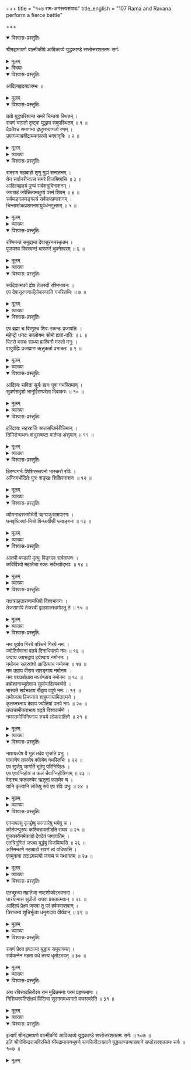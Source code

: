 +++
title = "१०७ राम-अगस्त्यसंवादः"
title_english = "107 Rama and Ravana perform a fierce battle"

+++

<details open><summary>विश्वास-प्रस्तुतिः</summary>

श्रीमद्रामायणे वाल्मीकीये आदिकाव्ये युद्धकाण्डे सप्तोत्तरशततमः सर्गः
</details>

<details><summary>मूलम्</summary>

श्रीमद्रामायणे वाल्मीकीये आदिकाव्ये युद्धकाण्डे सप्तोत्तरशततमः सर्गः
</details>

<details><summary>विषयाः</summary>

अगस्त्यर्षिणा श्रीरामायरावणवध सौकर्यायादित्यहृदयस्तोत्रोपदेशः ॥ १ ॥ श्रीराम -कृतादित्यहृदयजपतुष्टेनसूर्येण तंप्रति रावणवधत्वरणम् ॥ २ ॥

</details>

<details open><summary>विश्वास-प्रस्तुतिः</summary>

आदित्यहृदयप्रारम्भः ॥
</details>

<details><summary>मूलम्</summary>

आदित्यहृदयप्रारम्भः ॥
</details>

<details open><summary>विश्वास-प्रस्तुतिः</summary>

ततो युद्धपरिश्रान्तं समरे चिन्तया स्थितम् ।  
रावणं चाग्रतो दृष्ट्वा युद्धाय समुपस्थितम् ॥ १ ॥  
दैवतैश्च समागम्य द्रष्टुमभ्यागतो रणम् ।  
उपागम्याब्रवीद्राममगस्त्यो भगवानृषिः ॥ २ ॥
</details>

<details><summary>मूलम्</summary>

ततो युद्धपरिश्रान्तं समरे चिन्तया स्थितम् ।  
रावणं चाग्रतो दृष्ट्वा युद्धाय समुपस्थितम् ॥ १ ॥  
दैवतैश्च समागम्य द्रष्टुमभ्यागतो रणम् ।  
उपागम्याब्रवीद्राममगस्त्यो भगवानृषिः ॥ २ ॥
</details>

<details><summary>व्याख्या</summary>

अथादित्यहृदयोपदेशः ॥ ततो युद्धपरिश्रान्तमित्यादिश्लोकद्वयमेकान्वयम् ॥ रणं द्रष्टुं दैवतैः समागम्य आगतः दैवतैः सहागतः अगस्त्यः युद्धपरिश्रान्तं उपस्थितं रावणं दृष्ट्वा कथमेनं परत्वप्रकटनं विना जेष्यामीति चिन्तया स्थितं चिन्तयन्तं च रामं दृष्ट्वा उपागम्याब्रवीत् ॥ १-२ ॥
</details>

<details open><summary>विश्वास-प्रस्तुतिः</summary>

रामराम महाबाहो शृणु गुह्यं सनातनम् ।  
येन सर्वानरीन्वत्स समरे विजयिष्यसि ॥ ३ ॥  
आदित्यहृदयं पुण्यं सर्वशत्रुविनाशनम् ।  
जयावहं जपेन्नित्यमक्षुय्यं परमं शिवम् ॥ ४ ॥  
सर्वमङ्गलमङ्गल्यं सर्वपापप्रणाशनम् ।  
चिन्ताशोकप्रशमनमायुर्वर्धनमुत्तमम् ॥ ५ ॥
</details>

<details><summary>मूलम्</summary>

रामराम महाबाहो शृणु गुह्यं सनातनम् ।  
येन सर्वानरीन्वत्स समरे विजयिष्यसि ॥ ३ ॥  
आदित्यहृदयं पुण्यं सर्वशत्रुविनाशनम् ।  
जयावहं जपेन्नित्यमक्षुय्यं परमं शिवम् ॥ ४ ॥  
सर्वमङ्गलमङ्गल्यं सर्वपापप्रणाशनम् ।  
चिन्ताशोकप्रशमनमायुर्वर्धनमुत्तमम् ॥ ५ ॥
</details>

<details><summary>व्याख्या</summary>

राम रामेत्यादिश्लोकत्रयमेकान्वयम् ॥ रामस्य चिन्ताविष्टत्वात् स्वादरातिशयात्कार्य -त्वरया च द्विरुक्तिः । महाबाहो इत्यनेन पूर्वकृतपराक्रमप्रकटनं । सनातनं वेदवन्नित्यं । गुह्यं रहस्यं । शृणु । तदेव रहस्यमाह – आदित्यहृदयमित्यादि । आदित्यस्य हृदयं आदित्यमनःप्रसादकमित्यर्थः । पुण्यं पठतां पुण्यवर्धकं । सर्वशत्रुविनाशेपि तुल्यायव्ययन्यायेन कस्यचिन्न जयः स्यात् न तथा भवतीमित्याह – जयावहमिति । अक्षय्यं अक्षय्यफलकं । परमं शिवं परमपावनं । सर्वमङ्गलमाङ्गल्यं सर्वमङ्गलानामपि मङ्गलं । मङ्गलानां च मङ्गलमितिवत् । स्वार्थे यत्प्रत्ययः । सर्वश्रेयः साधनमित्यर्थः । सर्वपापप्रणाशनं सर्वपूर्वाघविनाशनं । चिन्ताशोकप्रशमनं आधिव्याधिनिवर्तकं । आयुर्वर्धनं विहितायुषोप्यधिकायुःप्रदं उत्तमं जप्येषु श्रेष्ठं । आदित्यहृदयाख्यं स्तोत्रं जपेत् । आदित्यहृदयस्तोत्रजपे पुण्यादिवृद्धिर्भवति अतोवश्यं तत्कामस्तज्जपेदिति भावः ॥ ३–५ ॥
</details>

<details open><summary>विश्वास-प्रस्तुतिः</summary>

रश्मिमन्तं समुद्यन्तं देवासुरनमस्कृतम् ।  
पूजयस्व विवस्वन्तं भास्करं भुवनेश्वरम् ॥ ६ ॥
</details>

<details><summary>मूलम्</summary>

रश्मिमन्तं समुद्यन्तं देवासुरनमस्कृतम् ।  
पूजयस्व विवस्वन्तं भास्करं भुवनेश्वरम् ॥ ६ ॥
</details>

<details><summary>व्याख्या</summary>

स्तोतव्यदेवतास्वरूपमाह — रश्मिमन्तमिति ॥ रश्मिमन्तं स्वर्णवर्णतया प्रशस्तकिरणं । समुद्यन्तं अर्धोदयादिकं विना सम्यगुदयं प्राप्नुवन्तं । इदं च ध्येयाभिप्रायेणोक्तं । न तु तदानीं सूर्योदयकालः । अगस्त्यागमनकालस्यापराह्नत्वात् । अतएव लक्ष्मणवचनं – अहं तु वधमिच्छामि शीघ्रमस्य दुरामनः । यावदस्तं न यात्येष कृतकर्मा दिवाकरः इति । विवस्ते आच्छादयति तेजोन्तरमिति विवस्वान् तं । स्वभासा सर्वतेजसामाच्छादकमित्यर्थः । भास्करं भाः करोतीति भास्करः । दिवाविभानिशाप्रभाभास्कारा – इत्यादिना टः सकारश्च । भुवनेश्वरं वर्षातपाभ्यां समस्तभुवननियन्तारं । पूजयस्व आदित्यहृदयेन तोषयस्वेत्यर्थः ॥ ६ ॥
</details>

<details open><summary>विश्वास-प्रस्तुतिः</summary>

सर्वदेवात्मको ह्येष तेजस्वी रश्मिभावनः ।  
एप देवासुरगणाल्ँलोकान्पाति गभस्तिभिः ॥ ७ ॥
</details>

<details><summary>मूलम्</summary>

सर्वदेवात्मको ह्येष तेजस्वी रश्मिभावनः ।  
एप देवासुरगणाल्ँलोकान्पाति गभस्तिभिः ॥ ७ ॥
</details>

<details><summary>व्याख्या</summary>

ननु सत्सु देवतान्तरेषु कथमस्यैव पूज्यत्वं तत्राह — सर्वदेवात्मक इति ॥ सर्वदेवात्मकः सर्वदेवानामात्मा । स्वार्थे कः । सूर्य आत्मा जगतस्तस्थुषश्च इति श्रुतेः । रश्मिभिर्लोकाननुभावयतीति रश्मिभावनः । रश्मिभिः रक्षतीत्यर्थः । एतदेवाह – एष इति । देवासुरगणान् लोकान् देवासुरगणरूपाज्जनानित्यर्थः । पाति रक्षति । याभिरादित्यस्तपति रश्मिभिस्ताभिः पर्जन्यो वर्षति इति श्रुतेः ॥ ७ ॥
</details>

<details open><summary>विश्वास-प्रस्तुतिः</summary>

एष ब्रह्मा च विष्णुश्च शिवः स्कन्दः प्रजापतिः ।  
महेन्द्रो धनदः कालोयमः सोमो ह्यपां-पतिः ॥ ८ ॥  
पितरो वसवः साध्या ह्यश्विनौ मरुतो मनुः ।  
वायुर्वह्निः प्रजाप्राण ऋतुकर्ता प्रभाकरः ॥ ९ ॥
</details>

<details><summary>मूलम्</summary>

एष ब्रह्मा च विष्णुश्च शिवः स्कन्दः प्रजापतिः ।  
महेन्द्रो धनदः कालोयमः सोमो ह्यपां-पतिः ॥ ८ ॥  
पितरो वसवः साध्या ह्यश्विनौ मरुतो मनुः ।  
वायुर्वह्निः प्रजाप्राण ऋतुकर्ता प्रभाकरः ॥ ९ ॥
</details>

<details><summary>व्याख्या</summary>

सर्वदेवात्मकत्वमाह – एष ब्रह्मेत्यादिना ॥ अयमेव ब्रह्मादिसमस्तदेवताशरीरे वर्तत इत्यर्थः । प्रजापतिरिति जात्येकवचनं । नव प्रजापतय उच्यन्ते । कालशब्देन मृत्युरुच्यते । यमस्तु ततोन्यः । मरुतः आवहादिवायवः । वायुर्भूलोकसंचारी । प्राणः शरीरान्तःस्थो वायुः । ऋतुकर्तेति प्रभाकरविशेषणं । ऋतूनां वसन्तादीनां कर्ता एष प्रभाकरः ब्रह्मा चेत्यादिरीत्याऽन्वयः ॥ ८-९ ॥
</details>

<details open><summary>विश्वास-प्रस्तुतिः</summary>

आदित्यः सविता सूर्यः खगः पूषा गभस्तिमान् ।  
सुवर्णसदृशो भानुर्हिरण्यरेता दिवाकरः ॥ १० ॥
</details>

<details><summary>मूलम्</summary>

आदित्यः सविता सूर्यः खगः पूषा गभस्तिमान् ।  
सुवर्णसदृशो भानुर्हिरण्यरेता दिवाकरः ॥ १० ॥
</details>

<details><summary>व्याख्या</summary>

एवमादित्यस्वरूपमुपदिश्य तद्विषयमादित्यहृदयस्तोत्रमुपदिशति-आदित्यः सवितेत्या -दिना लोकसाक्षिण इत्यन्तेन ॥ तत्र आदित्यादिप्रथमान्तपदेषु त्वंपदमध्याहार्यं । अदितेरपत्यत्वेनावतीर्ण आदित्यः । दित्यदित्यादित्यपत्युत्तरपदाण्ण्यः” इति ण्यप्रत्ययः । अदितेः अखण्डिताया भूमेरयं पतिरित्यादित्यः । सूते जगदिति सविता । सुवति प्रेरयति जनान् कर्मणीति सूर्यः । षू प्रेरण इति धातोः राजसूयसूर्य- इति निपातनात् क्यप्प्रत्ययो रुडागमञ्च ॥ खे गच्छतीति खगः । लोकोपकारार्थमाकाशे संचरन्नित्यर्थः । वर्षेण पुष्णाति जगदिति पूषा । श्वन्नुक्षन्नित्यादौ निपातितः । गभस्तयः किरणाः अस्य सन्तीति गभस्तिमान् । सुवर्णसदृशः सुवर्णवर्णः । हिरण्यश्मश्रुर्हिरण्यकेश आप्रणखात्सर्व एव सुवर्ण इति श्रुतेः । भातीति भानुः । दाभाभ्यां नुः इति नुप्रत्ययः । हिरण्यं रेतो यस्य स हिरण्यरेताः हिरण्मयब्रह्माण्डकर्तेत्यर्थः । अक्षराधिक्यमार्षत्वात् । दिवा करोतीति दिवाकरः, दिवा अह्नि प्राणिनः चेष्टां करोतीति वा दिवाकरः ॥ १० ॥
</details>

<details open><summary>विश्वास-प्रस्तुतिः</summary>

हरिदश्वः सहस्रार्चिः सप्तसप्तिर्मरीचिमान् ।  
तिमिरोन्मथनः शंभुस्त्वष्टा मार्तण्ड अंशुमान् ॥ ११ ॥
</details>

<details><summary>मूलम्</summary>

हरिदश्वः सहस्रार्चिः सप्तसप्तिर्मरीचिमान् ।  
तिमिरोन्मथनः शंभुस्त्वष्टा मार्तण्ड अंशुमान् ॥ ११ ॥
</details>

<details><summary>व्याख्या</summary>

हरितः श्यामा अश्वा अस्य सन्तीति हरिदश्वः । सहस्रार्चिः सहस्रकिरणः । सप्तनामा सप्तिरश्वो यस्यासौ सप्तसप्तिः । एको अश्वो वहति सप्तनामा इति श्रुतेः । मरीचयोस्य सन्तीति मरीचिमान् । प्रकाशवानित्यर्थः । तिमिराण्युन्मथ्नातीति तिमिरोन्मथनः । शंसुखं भवत्यस्मादिति शंभुः । डुप्रकरणे मितद्रुदिभ्य उपसंख्यानम् इति डुः । सर्वाणि रूपाणि त्वष्टा । सर्वसंहारक इत्यर्थः । मृतेण्डे जातो मार्तण्डः । सर्वसंहारे तत्सृष्टये पुनः प्रादुर्भूत इत्यर्थः । अंशवोस्य सन्तीत्यंशुमान् । प्रकाशमान इत्यर्थः ॥ ११ ॥
</details>

<details open><summary>विश्वास-प्रस्तुतिः</summary>

हिरण्यगर्भः शिशिरस्तपनो भास्करो रविः ।  
अग्निगर्भोदितेः पुत्रः शङ्खः शिशिरनाशनः ॥ १२ ॥
</details>

<details><summary>मूलम्</summary>

हिरण्यगर्भः शिशिरस्तपनो भास्करो रविः ।  
अग्निगर्भोदितेः पुत्रः शङ्खः शिशिरनाशनः ॥ १२ ॥
</details>

<details><summary>व्याख्या</summary>

हिरण्यं हिरण्मयाण्डं । तदण्डमभवद्धैमं सहस्रांशुसमप्रभम् इति स्मृतेः । तस्य गर्भो हिरण्यगर्भः । ब्रह्माण्डोदरवर्तीत्यर्थः । यद्वा हिरण्यं हितरमणीयं गर्भमन्तःकरणं यस्यासौ हिरण्यगर्भः । तापत्रयतप्तानां विश्रमस्थानत्वाच्छिशिरः । तपतीति तपनः । भासः करोतीति भास्करः । रूयते स्तूयते सर्वैरिति रविः । अच इः इतीप्रत्ययः । दिवा अग्निर्गर्भे यस्यासावग्निगर्भः । उद्यन्तं वावादित्यमग्निरनुसमारोहति इति श्रुतेः । अदितेः पुत्रः अदितेः पुत्रत्वेनावतीर्णः । शाम्यति स्वयमेव सायंकाल इति शङ्खः । शिशिरं हिमं नाशयतीति शिशिरनाशनः ॥ १२ ॥
</details>

<details open><summary>विश्वास-प्रस्तुतिः</summary>

व्योमनाथस्तमोभेदी ऋग्यजुःसामपारगः ।  
घनवृष्टिरपां-मित्रो विन्ध्यवीथी प्लवङ्गमः ॥ १३ ॥
</details>

<details><summary>मूलम्</summary>

व्योमनाथस्तमोभेदी ऋग्यजुःसामपारगः ।  
घनवृष्टिरपां-मित्रो विन्ध्यवीथी प्लवङ्गमः ॥ १३ ॥
</details>

<details><summary>व्याख्या</summary>

व्योम्नो नाथो व्योमनाथः । तमः राहुं भेत्तुं शीलमस्यास्तीति तमोभेदी । ऋग्यजुःसाम्नां पारं गच्छतीति ऋग्यजुःसामपारगः । ऋग्भिः पूर्वाह्ने दिवि देव ईयते । यजुर्वेदे तिष्ठति मध्ये अह्नः । सामवेदेनास्तमये महीयते । वेदैरशून्यस्त्रिभिरेति सूर्यः इति श्रुतेः । घना वृष्टिर्यस्मादसौ घनवृष्टिः । अग्नौ प्रास्ताहुतिः सम्यगादित्यमुपतिष्ठते । आदित्याज्जायते वृष्टिर्वृष्टेरन्नं ततः प्रजाः इति स्मृतेः । अत एवापां मित्रः । पुलिङ्गत्वमार्षं । दक्षिणायने विन्ध्यो वीथी संचारभूमिर्यस्यासौ विन्ध्यवीथिः । प्लवं यथा तथा गच्छतीति प्लवङ्गमः । विन्ध्यवीथीप्लवङ्गम इत्येकपदत्वेन पाठे विन्ध्यवीथी गगनमार्गः ॥ १३ ॥
</details>

<details open><summary>विश्वास-प्रस्तुतिः</summary>

आतपी मण्डली मृत्युः पिङ्गलः सर्वतापनः ।  
कविर्विश्वो महातेजा रक्तः सर्वभवोद्भवः ॥ १४ ॥
</details>

<details><summary>मूलम्</summary>

आतपी मण्डली मृत्युः पिङ्गलः सर्वतापनः ।  
कविर्विश्वो महातेजा रक्तः सर्वभवोद्भवः ॥ १४ ॥
</details>

<details><summary>व्याख्या</summary>

आतपोस्यास्तीत्यातपी । मण्डलं वृत्ताकारो बिम्बोस्यास्तीति मण्डली । मृत्युः विरोधिनिवर्तकः । उदयसमये पिङ्गलवर्णत्वात् पिङ्गलः । सर्वानपि मध्याह्ने तापयतीति सर्वतापनः । कविः पण्डितः । व्याकरणादिसर्वशास्त्रप्रवर्तक इत्यर्थः । विश्वः विश्वनिर्वाहकः । महान्ति तेजांसि यस्य स महातेजः । रक्तः सर्वेष्वनुरक्तः । सर्वेषां भवः संसार ः उद्भवत्यस्मादिति सर्वभवोद्भवः ॥ १४ ॥
</details>

<details open><summary>विश्वास-प्रस्तुतिः</summary>

नक्षत्रग्रहताराणामधिपो विश्वभावनः ।  
तेजसामपि तेजस्वी द्वादशात्मन्नमोस्तु ते ॥ १५ ॥
</details>

<details><summary>मूलम्</summary>

नक्षत्रग्रहताराणामधिपो विश्वभावनः ।  
तेजसामपि तेजस्वी द्वादशात्मन्नमोस्तु ते ॥ १५ ॥
</details>

<details><summary>व्याख्या</summary>

नक्षत्राणां ग्रहाणां ताराणां चाधिपः । विश्वं भावयति स्थापयतीति विश्वभावनः । तेजसामग्न्यादीनां तेजसामपि तेजस्वी प्रशस्ततेजाः । द्वादश आत्मानो मूर्तयो यस्य स द्वादशात्मा । ते च दर्शिताः स्मृतौ – इन्द्रो धाता भगः पूषा मित्रोथ वरुणोर्यमा । अर्चिर्विवस्वांस्त्वष्टा च सविता विष्णुरेव च इति ॥ एवंभूतस्त्वमसि । अतस्तुभ्यं नम इति योजना ॥ १५ ॥
</details>

<details open><summary>विश्वास-प्रस्तुतिः</summary>

नमः पूर्वाय गिरये पश्चिमे गिरये नमः ।  
ज्योतिर्गणानां पतये दिनाधिपतये नमः ॥ १६ ॥  
जयाय जयभद्राय हर्यश्वाय नमोनमः ।  
नमोनमः सहस्रांशो आदित्याय नमोनमः ॥ १७ ॥  
नम उग्राय वीराय सारङ्गाय नमोनमः ।  
नमः पद्मप्रबोधाय मार्ताण्डाय नमोनमः ॥ १८ ॥  
ब्रह्मेशानाच्युतेशाय सूर्यायादित्यवर्चसे ।  
भास्वते सर्वभक्षाय रौद्राय वपुषे नमः ॥ १९ ॥  
तमोघ्नाय हिमघ्नाय शत्रुघ्नायामितात्मने ।  
कृतघ्नघ्नाय देवाय ज्योतिषां पतये नमः ॥ २० ॥  
तप्तचामीकराभाय वह्नये विश्वकर्मणे ।  
नमस्तमोभिनिघ्नाय रुचये लोकसाक्षिणे ॥ २१ ॥
</details>

<details><summary>मूलम्</summary>

नमः पूर्वाय गिरये पश्चिमे गिरये नमः ।  
ज्योतिर्गणानां पतये दिनाधिपतये नमः ॥ १६ ॥  
जयाय जयभद्राय हर्यश्वाय नमोनमः ।  
नमोनमः सहस्रांशो आदित्याय नमोनमः ॥ १७ ॥  
नम उग्राय वीराय सारङ्गाय नमोनमः ।  
नमः पद्मप्रबोधाय मार्ताण्डाय नमोनमः ॥ १८ ॥  
ब्रह्मेशानाच्युतेशाय सूर्यायादित्यवर्चसे ।  
भास्वते सर्वभक्षाय रौद्राय वपुषे नमः ॥ १९ ॥  
तमोघ्नाय हिमघ्नाय शत्रुघ्नायामितात्मने ।  
कृतघ्नघ्नाय देवाय ज्योतिषां पतये नमः ॥ २० ॥  
तप्तचामीकराभाय वह्नये विश्वकर्मणे ।  
नमस्तमोभिनिघ्नाय रुचये लोकसाक्षिणे ॥ २१ ॥
</details>

<details><summary>व्याख्या</summary>

नमः पूर्वायत्यादिश्लोकषट्कमेकान्वयम् ॥ पूर्वाय गिरये पूर्वभागस्थगिर्युपलक्षिताय । पश्चिमे गिरये पश्चिमभागस्थपर्वतोपलक्षिताय । जयाय उपासकानां जयकराय । जयतीति जयः जयी तस्मा इति वा । जयभद्राय जयभद्रयोः प्रदात्रे । हर्यश्वाय श्यामाश्वाय । अत्र स्तुतित्वान्नपुनरुक्तिश्चिन्त्या । आदरातिशयेन नमःशब्दस्य द्विरुक्तिः । उग्राय अनुपासकानामुग्राय । विविधमीरयति प्रेरयति प्राणिनश्चेष्टयतीति वीरः तस्मै । सारं शीघ्रं गच्छतीति सारङ्गः तस्मै । एकेन निमिषार्धेन द्विसहस्रयोजनं गच्छतीति पुराणप्रसिद्धिः । ब्रह्मशानाच्युतेशाय ब्रह्मेशानाच्युतानां सृष्टिसंहारस्थितिकर्तॄणामीशाय । परब्रह्मरूपत्वेन स्तूयते असावादित्यो ब्रह्म इति श्रुतिः । अथवा ब्रह्मेशानयोः ब्रह्मरुद्रयोः अच्युतेशः अच्युतनियन्ता । सर्वापत्स्वपि पालक इत्यर्थः । वेदापहारगुरुपातकदैत्यपीडाद्यापद्विमोचनमहिष्ठफलप्रदाता’ इत्यर्थः । ब्रह्मेशायाच्युतेशायेत्यपि पाठः । तस्मै । आदित्यरूपं वर्चो दीप्तिर्यस्य तस्मै आदित्यवर्चसे । भा अस्यास्तीति भास्वान् तस्मै । सर्वभक्षाय सर्वसंहर्त्रे । अतएव तस्मिन्समये रौद्राय वपुषे । तमः अन्धकारं हन्तीति तमोघ्नः । आश्रितशत्रून् हन्तीति शत्रुघ्नः । अमितः अपरिच्छिन्नः आमा स्वरूपं यस्यासौ अभितामा । कृतघ्नं हन्तीतिकृतघ्नघ्नः । देवाय दीप्यमानाय । तप्तचामीकराभाय हिरण्यवपुषे । वह्नये अग्निरूपेण हव्यवाहनाय । विश्वं जगत् कर्म कर्तव्यं यस्य तस्मै विश्वकर्मणे । सर्वजगत्कर्त्रे इत्यर्थः । लोकसाक्षिणे लोकानां जनानां अन्तर्यामितया सुकृतदुष्कृतकर्मसाक्षिणे ॥ १६-२१ ॥
</details>

<details open><summary>विश्वास-प्रस्तुतिः</summary>

नाशयत्येष वै भूतं तदेव सृजति प्रभुः ।  
पायत्येष तपत्येष वर्पत्येष गभस्तिभिः ॥ २२ ॥  
एष सुप्तेषु जागर्ति भूतेषु परिनिष्ठितः ।  
एष एवाग्निहोत्रं च फलं चैवाग्निहोत्रिणाम् ॥ २३ ॥  
वेदाश्च क्रतवश्चैव ऋतूनां फलमेव च ।  
यानि कृत्यानि लोकेषु सर्व एष रविः प्रभुः ॥ २४ ॥
</details>

<details><summary>मूलम्</summary>

नाशयत्येष वै भूतं तदेव सृजति प्रभुः ।  
पायत्येष तपत्येष वर्पत्येष गभस्तिभिः ॥ २२ ॥  
एष सुप्तेषु जागर्ति भूतेषु परिनिष्ठितः ।  
एष एवाग्निहोत्रं च फलं चैवाग्निहोत्रिणाम् ॥ २३ ॥  
वेदाश्च क्रतवश्चैव ऋतूनां फलमेव च ।  
यानि कृत्यानि लोकेषु सर्व एष रविः प्रभुः ॥ २४ ॥
</details>

<details><summary>व्याख्या</summary>

एवमादित्यहृदयमुपदिश्य पुनरपितत्प्रतिपाद्यदेवतांस्तौति-नाशयतीत्यादिना श्लोक -त्रयेण ॥ भवतीति भूतं जगत् नाशयति । महाप्रलये पुनस्तदेव सृजति । अत्ययकालनिवृत्तौ । प्रभुः पालकः । पालकत्वमेव प्रपञ्चति – पायतीति । पायति शोषयति । पै शोषणे इति धातुः । सुप्तेषु भूतेषु प्राणिषु परिनिष्ठितः अन्तर्यामित्वेन स्थितः जागर्ति । सकलयज्ञकर्तृत्वफलप्रदत्वान्याह – एष इति ॥ वेदवेद्यत्वमाह – वेदा इति ॥ सर्वकर्मसमाराध्यत्वमाह – क्रतव इति । ऋतुफलप्रदत्वमाह – क्रतूनामिति । लौकिककर्मफलप्रदत्वमाह – यानीति । तेषामिति शेषः । सर्वः सर्वात्मको रविरेव प्रभुर्नियन्ता ॥ २२ – २४ ॥
</details>

<details open><summary>विश्वास-प्रस्तुतिः</summary>

एनमापत्सु कृच्छ्रेषु कान्तारेषु भयेषु च ।  
कीर्तयन्पुरुषः कश्चिन्नावसीदति राघव ॥ २५ ॥  
पूजयस्वैनमेकाग्रो देवदेवं जगत्पतिम् ।  
एतत्रिगुणितं जप्त्वा युद्धेषु विजयिष्यसि ॥ २६ ॥  
अस्मिन्क्षणे महाबाहो रावणं त्वं वधिष्यसि ।  
एवमुक्त्वा तदाऽगस्त्यो जगाम च यथागतम् ॥ २७ ॥
</details>

<details><summary>मूलम्</summary>

एनमापत्सु कृच्छ्रेषु कान्तारेषु भयेषु च ।  
कीर्तयन्पुरुषः कश्चिन्नावसीदति राघव ॥ २५ ॥  
पूजयस्वैनमेकाग्रो देवदेवं जगत्पतिम् ।  
एतत्रिगुणितं जप्त्वा युद्धेषु विजयिष्यसि ॥ २६ ॥  
अस्मिन्क्षणे महाबाहो रावणं त्वं वधिष्यसि ।  
एवमुक्त्वा तदाऽगस्त्यो जगाम च यथागतम् ॥ २७ ॥
</details>

<details><summary>व्याख्या</summary>

इदानीं स्तोत्रस्य फलमाह – एनमिति ॥ कृच्छ्रेषु कष्टेषु । कान्तारेषु भयेषु दुर्गममार्गेषु । भयहेतुषु सत्सु । कश्चिदित्यधिकारिनियमाभावो दर्शितः ॥ २५-२७ ॥
</details>

<details open><summary>विश्वास-प्रस्तुतिः</summary>

एतच्छ्रुत्वा महातेजा नष्टशोकोऽभवत्तदा ।  
धारयामास सुप्रीतो राघवः प्रयतात्मवान् ॥ २८ ॥  
आदित्यं प्रेक्ष्य जप्त्वा तु परं हर्षमवाप्तवान् ।  
त्रिराचम्य शुचिर्भूत्वा धनुरादाय वीर्यवान् ॥ २९ ॥
</details>

<details><summary>मूलम्</summary>

एतच्छ्रुत्वा महातेजा नष्टशोकोऽभवत्तदा ।  
धारयामास सुप्रीतो राघवः प्रयतात्मवान् ॥ २८ ॥  
आदित्यं प्रेक्ष्य जप्त्वा तु परं हर्षमवाप्तवान् ।  
त्रिराचम्य शुचिर्भूत्वा धनुरादाय वीर्यवान् ॥ २९ ॥
</details>

<details><summary>व्याख्या</summary>

एतच्छ्रुत्वेत्यादिश्लोकद्वय मेकान्वयम् ॥ त्रिराचम्येत्यन्त्याचमनमाद्याचमनस्याप्युपलक्षणं । धारयामास । जप्त्वे त्यत्र आदित्यहृदयमिति शेषः ॥ २८-२९ ॥
</details>

<details open><summary>विश्वास-प्रस्तुतिः</summary>

रावणं प्रेक्ष्य हृष्टात्मा युद्धाय समुपागमत् ।  
सर्वयत्नेन महता वधे तस्य धृतोऽभवत् ॥ ३० ॥
</details>

<details><summary>मूलम्</summary>

रावणं प्रेक्ष्य हृष्टात्मा युद्धाय समुपागमत् ।  
सर्वयत्नेन महता वधे तस्य धृतोऽभवत् ॥ ३० ॥
</details>

<details><summary>व्याख्या</summary>

युद्धाय युद्धं कर्तुं । तुमर्थाच्च भाववचनात् इति चतुर्थी । सर्वयत्नेन सर्वप्रकारेण यत्नेन ॥ ३० ॥
</details>

<details open><summary>विश्वास-प्रस्तुतिः</summary>

अथ रविरवदन्निरीक्ष्य रामं मुदितमनाः परमं प्रहृष्यमाणः ।  
निशिचरपतिसंक्षयं विदित्वा सुरगणमध्यगतो वचस्त्वरेति ॥ ३१ ॥
</details>

<details><summary>मूलम्</summary>

अथ रविरवदन्निरीक्ष्य रामं मुदितमनाः परमं प्रहृष्यमाणः ।  
निशिचरपतिसंक्षयं विदित्वा सुरगणमध्यगतो वचस्त्वरेति ॥ ३१ ॥
</details>

<details><summary>व्याख्या</summary>

प्रहृष्यमाणः प्रहृष्यन् । पुलकित इति यावत् । निशिचरपतिरिति । तत्पुरुषे कृति बहुलं इति सप्तम्या अलुक् । रविः आत्मानं स्तुवन्तं रामं निरीक्ष्य मुदितमनाः स्तोत्रेण संतुष्टमनाः प्रहृष्यमाणः सन् निशिचरपतेः संक्षयं विदित्वा अनुगृह्य सुरगणमध्यगतः सन् त्वर रावणवधं प्रति त्वरस्वेति वचोवदत् । अत्र सुरगणमध्यगत इत्यनेन युद्धदर्शनार्थं स्वमण्डलावतीर्य रामसमीपे गगने स्थित्वा स्तोत्रफलमनुगृहीतवानित्युच्यते । ननूत्तरत्र ब्रह्मरुद्रादयः सर्वे एकवाक्यतया भवान्नारायणो देव इत्यादिना विष्णोरेव सर्वस्मात्परत्वं महता ग्रन्थेन प्रतिपादितवन्तः । अत्र सूर्यस्यैव सर्वोत्तरत्वमुच्यते कथमिदं संगच्छते । उच्यते । यथा मधुविद्यायामादित्यस्य परतया प्रतिपादनेपि तदन्तर्यामिण्येव परमात्मनि मधुविद्यायास्तात्पर्यमिति बादरायणो ब्रह्ममीमांसायामुक्तवान् । तथास्य मन्त्रस्यादित्यान्तर्यामिविषयतया सर्वमिदं संगच्छते । नारायणपरत्वं ह्युपक्रमप्रभृत्योपसंहारमविवादमिति पूर्वमेव बहुलं प्रतिपादितम् । ब्रह्मेशानाच्युतेशायेत्येतदपि मूर्तित्रयस्य परमात्मजन्यत्वादुपपद्यते । अयं च सर्गः केषुचित्कोशेषु न दृश्यते । उडारिणा न व्याख्यातश्च । आरम्भात्प्रभृति प्रबन्धप्रतिपादितनारायणपरत्वविरुद्धं चात्र प्रतिभाति सूर्यपरत्वं । अस्मिंश्चकाण्डे त्रिंशदुत्तरशतसर्गा उडारिणा गणिताः एतदन्तर्भावे एकत्रिंशदुत्तरशतसर्गास्तेन गणिता भवेयुः ॥ ३१ ॥
</details>

<details open><summary>विश्वास-प्रस्तुतिः</summary>

इत्यार्षे श्रीमद्रामायणे वाल्मीकीये आदिकाव्ये युद्धकाण्डे सप्तोत्तरशततमः सर्गः ॥ १०७ ॥  
इति श्रीगोविन्दराजविरचिते श्रीमद्रामायणभूषणे रत्नकिरीटाख्याने युद्धकाण्डव्याख्याने सप्तोत्तरशततमः सर्गः ॥ १०७ ॥
</details>

<details><summary>मूलम्</summary>

इत्यार्षे श्रीमद्रामायणे वाल्मीकीये आदिकाव्ये युद्धकाण्डे सप्तोत्तरशततमः सर्गः ॥ १०७ ॥  
इति श्रीगोविन्दराजविरचिते श्रीमद्रामायणभूषणे रत्नकिरीटाख्याने युद्धकाण्डव्याख्याने सप्तोत्तरशततमः सर्गः ॥ १०७ ॥
</details>

